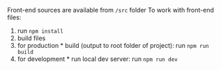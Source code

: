 Front-end sources are available from `/src` folder
To work with front-end files:

1. run `npm install`
2. build files
  1. for production
    * build (output to root folder of project): run `npm run build`
  2. for development
    * run local dev server: run `npm run dev`
